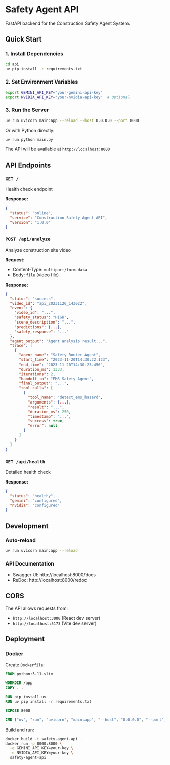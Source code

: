 # Safety Agent API

FastAPI backend for the Construction Safety Agent System.

## Quick Start

### 1. Install Dependencies

```bash
cd api
uv pip install -r requirements.txt
```

### 2. Set Environment Variables

```bash
export GEMINI_API_KEY="your-gemini-api-key"
export NVIDIA_API_KEY="your-nvidia-api-key"  # Optional
```

### 3. Run the Server

```bash
uv run uvicorn main:app --reload --host 0.0.0.0 --port 8000
```

Or with Python directly:

```bash
uv run python main.py
```

The API will be available at `http://localhost:8000`

## API Endpoints

### `GET /`
Health check endpoint

**Response:**
```json
{
  "status": "online",
  "service": "Construction Safety Agent API",
  "version": "1.0.0"
}
```

### `POST /api/analyze`
Analyze construction site video

**Request:**
- Content-Type: `multipart/form-data`
- Body: `file` (video file)

**Response:**
```json
{
  "status": "success",
  "video_id": "api_20231120_143022",
  "event": {
    "video_id": "...",
    "safety_status": "HIGH",
    "scene_description": "...",
    "predictions": {...},
    "safety_response": "..."
  },
  "agent_output": "Agent analysis result...",
  "trace": [
    {
      "agent_name": "Safety Router Agent",
      "start_time": "2023-11-20T14:30:22.123",
      "end_time": "2023-11-20T14:30:23.456",
      "duration_ms": 1333,
      "iterations": 2,
      "handoff_to": "EMS Safety Agent",
      "final_output": "...",
      "tool_calls": [
        {
          "tool_name": "detect_ems_hazard",
          "arguments": {...},
          "result": "...",
          "duration_ms": 250,
          "timestamp": "...",
          "success": true,
          "error": null
        }
      ]
    }
  ]
}
```

### `GET /api/health`
Detailed health check

**Response:**
```json
{
  "status": "healthy",
  "gemini": "configured",
  "nvidia": "configured"
}
```

## Development

### Auto-reload
```bash
uv run uvicorn main:app --reload
```

### API Documentation
- Swagger UI: http://localhost:8000/docs
- ReDoc: http://localhost:8000/redoc

## CORS

The API allows requests from:
- `http://localhost:3000` (React dev server)
- `http://localhost:5173` (Vite dev server)

## Deployment

### Docker

Create `Dockerfile`:
```dockerfile
FROM python:3.11-slim

WORKDIR /app
COPY . .

RUN pip install uv
RUN uv pip install -r requirements.txt

EXPOSE 8000

CMD ["uv", "run", "uvicorn", "main:app", "--host", "0.0.0.0", "--port", "8000"]
```

Build and run:
```bash
docker build -t safety-agent-api .
docker run -p 8000:8000 \
  -e GEMINI_API_KEY=your-key \
  -e NVIDIA_API_KEY=your-key \
  safety-agent-api
```
